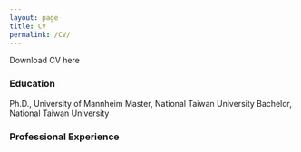 ```yaml
---
layout: page
title: CV
permalink: /CV/
---
```


Download CV here

### Education
Ph.D., University of Mannheim
Master, National Taiwan University
Bachelor, National Taiwan University

### Professional Experience
